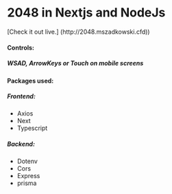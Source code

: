 <h1>2048 in Nextjs and NodeJs</h1>
[Check it out live.] (http://2048.mszadkowski.cfd))
<p>
  <h4>
    Controls:
  </h4>
  <h5>
    WSAD, ArrowKeys or Touch on mobile screens
  </h5>  
<h4>Packages used:</h4>
<h5>Frontend:</h5>
      <ul>
        <li>
          Axios
        </li>
        <li>
          Next
        </li>
        <li>
          Typescript
        </li>
      </ul>
<h5>Backend:</h5>
      <ul>
        <li>
          Dotenv
        </li>
        <li>
          Cors
        </li>
        <li>
          Express
        </li>
        <li>
          prisma
        </li>
      </ul>
</p>
